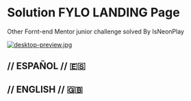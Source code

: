 # Solution FYLO LANDING Page
Other Fornt-end Mentor junior challenge solved By IsNeonPlay

[![desktop-preview.jpg](https://i.postimg.cc/MHP7npmT/desktop-preview.jpg)](https://postimg.cc/zHhbM5MZ)

## // ESPAÑOL // 🇪🇸 




## // ENGLISH // 🇬🇧 
